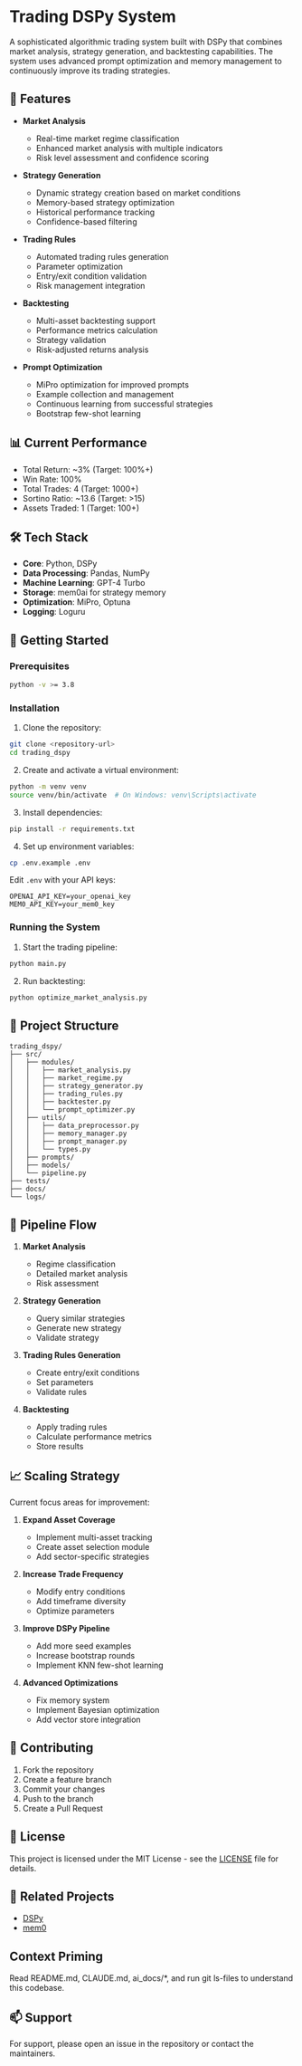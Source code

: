 # Trading DSPy System

A sophisticated algorithmic trading system built with DSPy that combines market analysis, strategy generation, and backtesting capabilities. The system uses advanced prompt optimization and memory management to continuously improve its trading strategies.

## 🌟 Features

- **Market Analysis**

  - Real-time market regime classification
  - Enhanced market analysis with multiple indicators
  - Risk level assessment and confidence scoring
- **Strategy Generation**

  - Dynamic strategy creation based on market conditions
  - Memory-based strategy optimization
  - Historical performance tracking
  - Confidence-based filtering
- **Trading Rules**

  - Automated trading rules generation
  - Parameter optimization
  - Entry/exit condition validation
  - Risk management integration
- **Backtesting**

  - Multi-asset backtesting support
  - Performance metrics calculation
  - Strategy validation
  - Risk-adjusted returns analysis
- **Prompt Optimization**

  - MiPro optimization for improved prompts
  - Example collection and management
  - Continuous learning from successful strategies
  - Bootstrap few-shot learning

## 📊 Current Performance

- Total Return: ~3% (Target: 100%+)
- Win Rate: 100%
- Total Trades: 4 (Target: 1000+)
- Sortino Ratio: ~13.6 (Target: >15)
- Assets Traded: 1 (Target: 100+)

## 🛠 Tech Stack

- **Core**: Python, DSPy
- **Data Processing**: Pandas, NumPy
- **Machine Learning**: GPT-4 Turbo
- **Storage**: mem0ai for strategy memory
- **Optimization**: MiPro, Optuna
- **Logging**: Loguru

## 🚀 Getting Started

### Prerequisites

```bash
python -v >= 3.8
```

### Installation

1. Clone the repository:

```bash
git clone <repository-url>
cd trading_dspy
```

2. Create and activate a virtual environment:

```bash
python -m venv venv
source venv/bin/activate  # On Windows: venv\Scripts\activate
```

3. Install dependencies:

```bash
pip install -r requirements.txt
```

4. Set up environment variables:

```bash
cp .env.example .env
```

Edit `.env` with your API keys:

```
OPENAI_API_KEY=your_openai_key
MEM0_API_KEY=your_mem0_key
```

### Running the System

1. Start the trading pipeline:

```bash
python main.py
```

2. Run backtesting:

```bash
python optimize_market_analysis.py
```

## 📁 Project Structure

```
trading_dspy/
├── src/
│   ├── modules/
│   │   ├── market_analysis.py
│   │   ├── market_regime.py
│   │   ├── strategy_generator.py
│   │   ├── trading_rules.py
│   │   ├── backtester.py
│   │   └── prompt_optimizer.py
│   ├── utils/
│   │   ├── data_preprocessor.py
│   │   ├── memory_manager.py
│   │   ├── prompt_manager.py
│   │   └── types.py
│   ├── prompts/
│   ├── models/
│   └── pipeline.py
├── tests/
├── docs/
└── logs/
```

## 🔄 Pipeline Flow

1. **Market Analysis**

   - Regime classification
   - Detailed market analysis
   - Risk assessment
2. **Strategy Generation**

   - Query similar strategies
   - Generate new strategy
   - Validate strategy
3. **Trading Rules Generation**

   - Create entry/exit conditions
   - Set parameters
   - Validate rules
4. **Backtesting**

   - Apply trading rules
   - Calculate performance metrics
   - Store results

## 📈 Scaling Strategy

Current focus areas for improvement:

1. **Expand Asset Coverage**

   - Implement multi-asset tracking
   - Create asset selection module
   - Add sector-specific strategies
2. **Increase Trade Frequency**

   - Modify entry conditions
   - Add timeframe diversity
   - Optimize parameters
3. **Improve DSPy Pipeline**

   - Add more seed examples
   - Increase bootstrap rounds
   - Implement KNN few-shot learning
4. **Advanced Optimizations**

   - Fix memory system
   - Implement Bayesian optimization
   - Add vector store integration

## 🤝 Contributing

1. Fork the repository
2. Create a feature branch
3. Commit your changes
4. Push to the branch
5. Create a Pull Request

## 📝 License

This project is licensed under the MIT License - see the [LICENSE](LICENSE) file for details.

## 🔗 Related Projects

- [DSPy](https://github.com/stanfordnlp/dspy)
- [mem0](https://mem0.ai)

## Context Priming

Read README.md, CLAUDE.md, ai_docs/*, and run git ls-files to understand this codebase.

## 📫 Support

For support, please open an issue in the repository or contact the maintainers.
